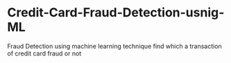 # Credit-Card-Fraud-Detection-usnig-ML
 Fraud Detection using machine learning technique find which a transaction of credit card  fraud or not 
